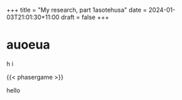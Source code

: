 +++
title = "My research, part 1asotehusa"
date = 2024-01-03T21:01:30+11:00
draft = false
+++

# auoeua

h
i

{{< phasergame >}}

hello

